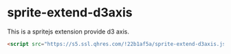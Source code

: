 # sprite-extend-d3axis

This is a spritejs extension provide d3 axis.

```html
<script src="https://s5.ssl.qhres.com/!22b1af5a/sprite-extend-d3axis.js"></script>
```
